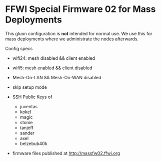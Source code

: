 FFWI Special Firmware 02 for Mass Deployments
=============================================

This gluon configuration is **not** intended for normal use. We use this for mass deployments where we administrate the nodes afterwards.

Config specs
  * wifi24: mesh disabled && client enabled
  * wifi5: mesh enabled && client disabled
  * Mesh-On-LAN && Mesh-On-WAN disabled
  * skip setup mode
  * SSH Public Keys of

    * juventas
    * kokel
    * magic
    * stonie
    * tanjeff
    * sander
    * axel
    * belzebub40k

  * firmware files published at http://massfw02.ffwi.org
